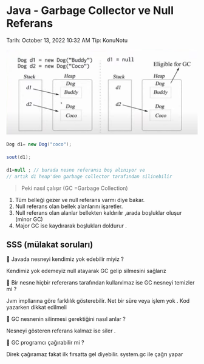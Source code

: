 # Java - Garbage Collector ve Null Referans

Tarih: October 13, 2022 10:32 AM
Tip: KonuNotu

![ss1.png](Java%20-%20Garbage%20Collector%20ve%20Null%20Referans%20808fab3f80ab44f399f3640626873b32/ss1.png)

```java
Dog d1= new Dog("coco");

sout(d1);

d1=null ; // burada nesne referansı boş alınıyor ve
// artık d1 heap'den garbage collector tarafından silinebilir

```

> Peki nasıl çalışır (GC =Garbage Collection)
> 

1. Tüm belleği gezer ve null referans varmı diye bakar.
2. Null referans olan bellek alanlarını işaretler.
3. Null referans olan alanlar bellekten kaldırılır ,arada boşluklar oluşur (minor GC)
4. Major GC ise kaydırarak boşlukları doldurur .

## SSS (mülakat soruları)

<aside>
🌟 Javada nesneyi kendimiz yok edebilir miyiz ?

</aside>

Kendimiz yok edemeyiz null atayarak GC gelip silmesini sağlarız

<aside>
🌟 Bir nesne hiçbir refererans tarafından kullanılmaz ise GC nesneyi temizler mi ?

</aside>

Jvm impllarına göre farklılık gösterebilir. Net bir süre veya işlem yok . Kod yazarken dikkat edilmeli

<aside>
🌟 GC nesnenin silinmesi gerektiğini nasıl anlar ?

</aside>

Nesneyi gösteren referans kalmaz ise siler . 

<aside>
🌟 GC programcı çağırabilir mi ?

</aside>

Direk çağıramaz fakat ilk fırsatta gel diyebilir. system.gc ile çağrı yapar